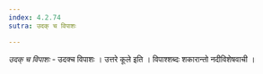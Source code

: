 ```yaml
---
index: 4.2.74
sutra: उदक् च विपाशः

---
```

_उदक् च विपाशः_ - उदक्च विपाशः । उत्तरे कूले इति । विपाश्शब्दः शकारान्तो नदीविशेषवाची ।